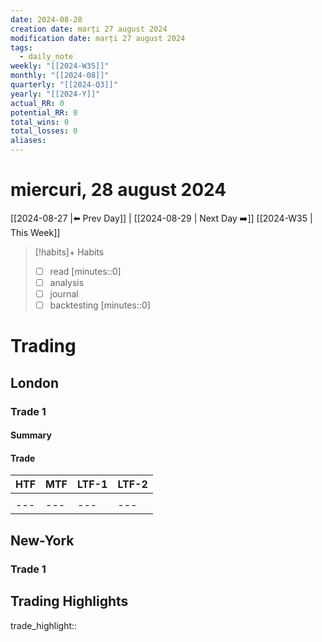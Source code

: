 ```yaml
---
date: 2024-08-28
creation date: marți 27 august 2024
modification date: marți 27 august 2024
tags:
  - daily_note
weekly: "[[2024-W35]]"
monthly: "[[2024-08]]"
quarterly: "[[2024-Q3]]"
yearly: "[[2024-Y]]"
actual_RR: 0
potential_RR: 0
total_wins: 0
total_losses: 0
aliases:
---
```

# miercuri, 28 august 2024

 [[2024-08-27 |⬅️ Prev Day]] | [[2024-08-29 | Next Day ➡️]] [[2024-W35 | This Week]]


> [!habits]+ Habits
> - [ ] read [minutes::0]
> - [ ] analysis
> - [ ] journal
> - [ ] backtesting [minutes::0]



# Trading
## London 
### Trade 1
#### Summary

#### Trade
|   HTF  |MTF|LTF-1|LTF-2
| --- | --- |--- | --- |
|  ![]() |  ![]()   | ![]() | ![]() |
| --- | --- |--- | --- |

## New-York
### Trade 1

## Trading Highlights

trade_highlight:: 